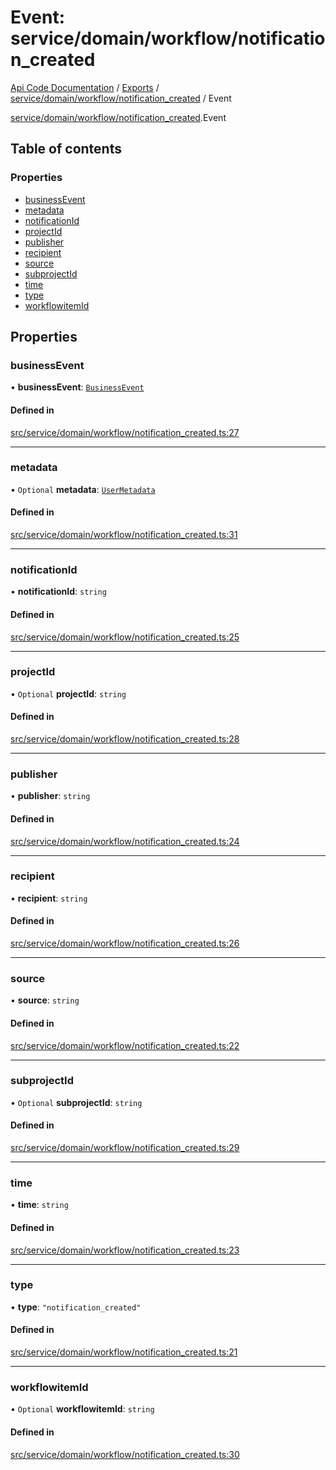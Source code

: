 # Event: service/domain/workflow/notification_created
[Api Code Documentation](../README.md) / [Exports](../modules.md) / [service/domain/workflow/notification\_created](../modules/service_domain_workflow_notification_created.md) / Event

[service/domain/workflow/notification\_created](../modules/service_domain_workflow_notification_created.md).Event

## Table of contents

### Properties

- [businessEvent](service_domain_workflow_notification_created.Event.md#businessevent)
- [metadata](service_domain_workflow_notification_created.Event.md#metadata)
- [notificationId](service_domain_workflow_notification_created.Event.md#notificationid)
- [projectId](service_domain_workflow_notification_created.Event.md#projectid)
- [publisher](service_domain_workflow_notification_created.Event.md#publisher)
- [recipient](service_domain_workflow_notification_created.Event.md#recipient)
- [source](service_domain_workflow_notification_created.Event.md#source)
- [subprojectId](service_domain_workflow_notification_created.Event.md#subprojectid)
- [time](service_domain_workflow_notification_created.Event.md#time)
- [type](service_domain_workflow_notification_created.Event.md#type)
- [workflowitemId](service_domain_workflow_notification_created.Event.md#workflowitemid)

## Properties

### businessEvent

• **businessEvent**: [`BusinessEvent`](../modules/service_domain_business_event.md#businessevent)

#### Defined in

[src/service/domain/workflow/notification_created.ts:27](https://github.com/openkfw/TruBudget/blob/c993c60c/api/src/service/domain/workflow/notification_created.ts#L27)

___

### metadata

• `Optional` **metadata**: [`UserMetadata`](../modules/service_domain_metadata.md#usermetadata)

#### Defined in

[src/service/domain/workflow/notification_created.ts:31](https://github.com/openkfw/TruBudget/blob/c993c60c/api/src/service/domain/workflow/notification_created.ts#L31)

___

### notificationId

• **notificationId**: `string`

#### Defined in

[src/service/domain/workflow/notification_created.ts:25](https://github.com/openkfw/TruBudget/blob/c993c60c/api/src/service/domain/workflow/notification_created.ts#L25)

___

### projectId

• `Optional` **projectId**: `string`

#### Defined in

[src/service/domain/workflow/notification_created.ts:28](https://github.com/openkfw/TruBudget/blob/c993c60c/api/src/service/domain/workflow/notification_created.ts#L28)

___

### publisher

• **publisher**: `string`

#### Defined in

[src/service/domain/workflow/notification_created.ts:24](https://github.com/openkfw/TruBudget/blob/c993c60c/api/src/service/domain/workflow/notification_created.ts#L24)

___

### recipient

• **recipient**: `string`

#### Defined in

[src/service/domain/workflow/notification_created.ts:26](https://github.com/openkfw/TruBudget/blob/c993c60c/api/src/service/domain/workflow/notification_created.ts#L26)

___

### source

• **source**: `string`

#### Defined in

[src/service/domain/workflow/notification_created.ts:22](https://github.com/openkfw/TruBudget/blob/c993c60c/api/src/service/domain/workflow/notification_created.ts#L22)

___

### subprojectId

• `Optional` **subprojectId**: `string`

#### Defined in

[src/service/domain/workflow/notification_created.ts:29](https://github.com/openkfw/TruBudget/blob/c993c60c/api/src/service/domain/workflow/notification_created.ts#L29)

___

### time

• **time**: `string`

#### Defined in

[src/service/domain/workflow/notification_created.ts:23](https://github.com/openkfw/TruBudget/blob/c993c60c/api/src/service/domain/workflow/notification_created.ts#L23)

___

### type

• **type**: ``"notification_created"``

#### Defined in

[src/service/domain/workflow/notification_created.ts:21](https://github.com/openkfw/TruBudget/blob/c993c60c/api/src/service/domain/workflow/notification_created.ts#L21)

___

### workflowitemId

• `Optional` **workflowitemId**: `string`

#### Defined in

[src/service/domain/workflow/notification_created.ts:30](https://github.com/openkfw/TruBudget/blob/c993c60c/api/src/service/domain/workflow/notification_created.ts#L30)
